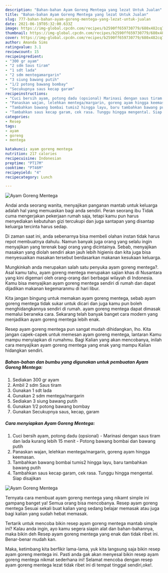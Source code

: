 ```yaml
---
description: "Bahan-bahan Ayam Goreng Mentega yang lezat Untuk Jualan"
title: "Bahan-bahan Ayam Goreng Mentega yang lezat Untuk Jualan"
slug: 777-bahan-bahan-ayam-goreng-mentega-yang-lezat-untuk-jualan
date: 2021-06-19T05:32:00.633Z
image: https://img-global.cpcdn.com/recipes/b2590ff659730779/680x482cq70/ayam-goreng-mentega-foto-resep-utama.jpg
thumbnail: https://img-global.cpcdn.com/recipes/b2590ff659730779/680x482cq70/ayam-goreng-mentega-foto-resep-utama.jpg
cover: https://img-global.cpcdn.com/recipes/b2590ff659730779/680x482cq70/ayam-goreng-mentega-foto-resep-utama.jpg
author: Amanda Sims
ratingvalue: 3.1
reviewcount: 15
recipeingredient:
- "300 gr ayam"
- "2 sdm Saus tiram"
- "1 sdt lada"
- "2 sdm mentegamargarin"
- "3 siung bawang putih"
- "1/2 potong bawang bombay"
- "Secukupnya saus kecap garam"
recipeinstructions:
- "Cuci bersih ayam, potong dadu (opsional) Marinasi dengan saus tiram dan lada kurang lebih 15 menit Potong bawang bombai dan bawang putih"
- "Panaskan wajan, lelehkan mentega/margarin, goreng ayam hingga keemasan."
- "Tambahkan bawang bombai tumis2 hingga layu, baru tambahkan bawang putih"
- "Tambahkan saus kecap garam, cek rasa. Tunggu hingga mengental. Siap disajikan"
categories:
- Resep
tags:
- ayam
- goreng
- mentega

katakunci: ayam goreng mentega 
nutrition: 217 calories
recipecuisine: Indonesian
preptime: "PT17M"
cooktime: "PT46M"
recipeyield: "4"
recipecategory: Lunch

---
```



![Ayam Goreng Mentega](https://img-global.cpcdn.com/recipes/b2590ff659730779/680x482cq70/ayam-goreng-mentega-foto-resep-utama.jpg)

Andai anda seorang wanita, menyajikan panganan mantab untuk keluarga adalah hal yang memuaskan bagi anda sendiri. Peran seorang ibu Tidak cuma mengerjakan pekerjaan rumah saja, tetapi kamu pun harus menyediakan kebutuhan gizi tercukupi dan juga santapan yang disantap keluarga tercinta harus sedap.

Di zaman  saat ini, anda sebenarnya bisa membeli olahan instan tidak harus repot membuatnya dahulu. Namun banyak juga orang yang selalu ingin menyajikan yang terenak bagi orang yang dicintainya. Sebab, menyajikan masakan yang diolah sendiri akan jauh lebih higienis dan kita juga bisa menyesuaikan masakan tersebut berdasarkan makanan kesukaan keluarga. 



Mungkinkah anda merupakan salah satu penyuka ayam goreng mentega?. Asal kamu tahu, ayam goreng mentega merupakan sajian khas di Nusantara yang kini digemari oleh orang-orang dari berbagai wilayah di Indonesia. Kamu bisa menyajikan ayam goreng mentega sendiri di rumah dan dapat dijadikan makanan kegemaranmu di hari libur.

Kita jangan bingung untuk memakan ayam goreng mentega, sebab ayam goreng mentega tidak sukar untuk dicari dan juga kamu pun boleh menghidangkannya sendiri di rumah. ayam goreng mentega dapat dimasak memalui beraneka cara. Sekarang telah banyak banget cara modern yang menjadikan ayam goreng mentega lebih enak.

Resep ayam goreng mentega pun sangat mudah dihidangkan, lho. Kita jangan capek-capek untuk memesan ayam goreng mentega, lantaran Kamu mampu menyiapkan di rumahmu. Bagi Kalian yang akan mencobanya, inilah cara menyajikan ayam goreng mentega yang enak yang mampu Kalian hidangkan sendiri.

<!--inarticleads1-->

##### Bahan-bahan dan bumbu yang digunakan untuk pembuatan Ayam Goreng Mentega:

1. Sediakan 300 gr ayam
1. Ambil 2 sdm Saus tiram
1. Gunakan 1 sdt lada
1. Gunakan 2 sdm mentega/margarin
1. Sediakan 3 siung bawang putih
1. Gunakan 1/2 potong bawang bombay
1. Gunakan Secukupnya saus, kecap, garam




<!--inarticleads2-->

##### Cara menyiapkan Ayam Goreng Mentega:

1. Cuci bersih ayam, potong dadu (opsional) - Marinasi dengan saus tiram dan lada kurang lebih 15 menit - Potong bawang bombai dan bawang putih
1. Panaskan wajan, lelehkan mentega/margarin, goreng ayam hingga keemasan.
1. Tambahkan bawang bombai tumis2 hingga layu, baru tambahkan bawang putih
1. Tambahkan saus kecap garam, cek rasa. Tunggu hingga mengental. Siap disajikan
<img src="https://img-global.cpcdn.com/steps/56f04715f39b9c14/160x128cq70/ayam-goreng-mentega-langkah-memasak-4-foto.jpg" alt="Ayam Goreng Mentega">



Ternyata cara membuat ayam goreng mentega yang nikamt simple ini gampang banget ya! Semua orang bisa mencobanya. Resep ayam goreng mentega Sesuai sekali buat kalian yang sedang belajar memasak atau juga bagi kalian yang sudah hebat memasak.

Tertarik untuk mencoba bikin resep ayam goreng mentega mantab simple ini? Kalau anda ingin, ayo kamu segera siapin alat dan bahan-bahannya, maka bikin deh Resep ayam goreng mentega yang enak dan tidak ribet ini. Benar-benar mudah kan. 

Maka, ketimbang kita berfikir lama-lama, yuk kita langsung saja bikin resep ayam goreng mentega ini. Pasti anda gak akan menyesal bikin resep ayam goreng mentega nikmat sederhana ini! Selamat mencoba dengan resep ayam goreng mentega lezat tidak ribet ini di tempat tinggal sendiri,oke!.

